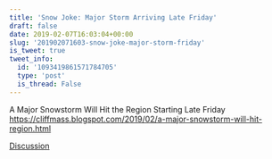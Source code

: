 ```yaml
---
title: 'Snow Joke: Major Storm Arriving Late Friday'
draft: false
date: 2019-02-07T16:03:04+00:00
slug: '201902071603-snow-joke-major-storm-friday'
is_tweet: true
tweet_info:
  id: '1093419861571784705'
  type: 'post'
  is_thread: False
---
```




A Major Snowstorm Will Hit the Region Starting Late Friday <https://cliffmass.blogspot.com/2019/02/a-major-snowstorm-will-hit-region.html>

[Discussion](https://x.com/sytelus/status/1093419861571784705)
